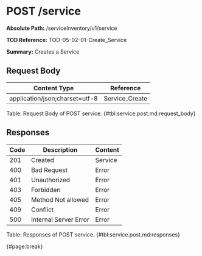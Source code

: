 <!--
    ATTENTION: This file was generated via gradle!
               Do NOT manually edit this file! Any such changes will be overwritten!
-->

# POST /service

**Absolute Path:** /serviceInventory/v1/service

**TOD Reference:** TOD-05-02-01-Create_Service

**Summary:** Creates a Service

## Request Body

| Content Type | Reference |
|--------------|-----------|
| application/json;charset=utf-8 | Service_Create |

Table: Request Body of POST service. {#tbl:service.post.md:request_body}

## Responses

| Code | Description | Content |
|------|-------------|---------|
| 201 | Created | Service |
| 400 | Bad Request | Error |
| 401 | Unauthorized | Error |
| 403 | Forbidden | Error |
| 405 | Method Not allowed | Error |
| 409 | Conflict | Error |
| 500 | Internal Server Error | Error |

Table: Responses of POST service. {#tbl:service.post.md:responses}

{#page:break}
